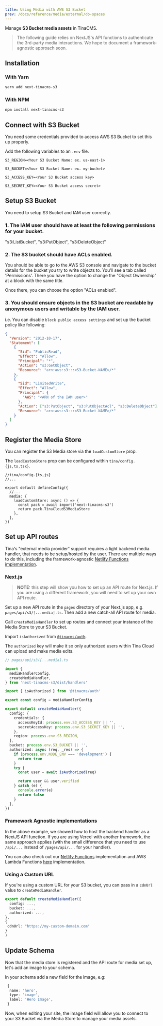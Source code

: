 ```yaml
---
title: Using Media with AWS S3 Bucket
prev: /docs/reference/media/external/do-spaces
---
```


Manage **S3 Bucket media assets** in TinaCMS.

> The following guide relies on NextJS's API functions to authenticate the 3rd-party media interactions. We hope to document a framework-agnostic approach soon.

## Installation

### With Yarn

```bash
yarn add next-tinacms-s3
```

### With NPM

```bash
npm install next-tinacms-s3
```

## Connect with S3 Bucket

You need some credentials provided to access AWS S3 Bucket to set this up properly.

Add the following variables to an `.env` file.

```env
S3_REGION=<Your S3 Bucket Name: ex. us-east-1>

S3_BUCKET=<Your S3 Bucket Name: ex. my-bucket>

S3_ACCESS_KEY=<Your S3 Bucket access key>

S3_SECRET_KEY=<Your S3 Bucket access secret>
```

## Setup S3 Bucket

You need to setup S3 Bucket and IAM user correctly.

### 1. The IAM user should have at least the following permissions for your bucket.

"s3:ListBucket",
"s3:PutObject",
"s3:DeleteObject"

### 2. The S3 bucket should have ACLs enabled.

You should be able to go to the AWS S3 console and navigate to the bucket details for the bucket you try to write objects to. You'll see a tab called 'Permissions'. There you have the option to change the "Object Ownership" at a block with the same title.

Once there, you can choose the option "ACLs enabled".

### 3. You should ensure objects in the S3 bucket are readable by anonymous users and writable by the IAM user.

i.e. You can disable `block public access settings` and set up the bucket policy like following:

```json
{
  "Version": "2012-10-17",
  "Statement": [
    {
      "Sid": "PublicRead",
      "Effect": "Allow",
      "Principal": "*",
      "Action": "s3:GetObject",
      "Resource": "arn:aws:s3:::<S3-Bucket-NAME>/*"
    },
    {
      "Sid": "LimitedWrite",
      "Effect": "Allow",
      "Principal": {
        "AWS": "<ARN of the IAM user>"
      },
      "Action": ["s3:PutObject", "s3:PutObjectAcl", "s3:DeleteObject"],
      "Resource": "arn:aws:s3:::<S3-Bucket-NAME>/*"
    }
  ]
}
```

## Register the Media Store

You can register the S3 Media store via the `loadCustomStore` prop.

The `loadCustomStore` prop can be configured within `tina/config.{js,ts,tsx}`.

```tsx
//tina/config.{ts,js}
//...

export default defineConfig({
  //...
  media: {
    loadCustomStore: async () => {
      const pack = await import('next-tinacms-s3')
      return pack.TinaCloudS3MediaStore
    },
  },
})
```

## Set up API routes

Tina's "external media provider" support requires a light backend media handler, that needs to be setup/hosted by the user. There are multiple ways to do this, including the framework-agnostic [Netlify Functions implementation](/docs/reference/media/external/authentication/#netlify).

### Next.js

> **NOTE:** this step will show you how to set up an API route for Next.js. If you are using a different framework, you will need to set up your own API route.

Set up a new API route in the `pages` directory of your Next.js app, e.g. `pages/api/s3/[...media].ts`.
Then add a new catch-all API route for media.

Call `createMediaHandler` to set up routes and connect your instance of the Media Store to your S3 Bucket.

Import `isAuthorized` from [`@tinacms/auth`](https://github.com/tinacms/tinacms/tree/main/packages/%40tinacms/auth).

The `authorized` key will make it so only authorized users within Tina Cloud can upload and make media edits.

```ts
// pages/api/s3/[...media].ts

import {
  mediaHandlerConfig,
  createMediaHandler,
} from 'next-tinacms-s3/dist/handlers'

import { isAuthorized } from '@tinacms/auth'

export const config = mediaHandlerConfig

export default createMediaHandler({
  config: {
    credentials: {
      accessKeyId: process.env.S3_ACCESS_KEY || '',
      secretAccessKey: process.env.S3_SECRET_KEY || '',
    },
    region: process.env.S3_REGION,
  },
  bucket: process.env.S3_BUCKET || '',
  authorized: async (req, _res) => {
    if (process.env.NODE_ENV === 'development') {
      return true
    }
    try {
      const user = await isAuthorized(req)

      return user && user.verified
    } catch (e) {
      console.error(e)
      return false
    }
  },
})
```
### Framework Agnostic implementations

In the above example, we showed how to host the backend handler as a NextJS API function. If you are using Vercel with another framework, the same approach applies (with the small difference that you need to use `/api/...` instead of `/pages/api/...` for your handler).

You can also check out our [Netlify Functions](/docs/reference/media/external/authentication/#option-3-netlify-functions) implementation and AWS Lambda Functions [here](/docs/reference/media/external/authentication/#option-3-aws-lambda) implementation.

### Using a Custom URL

If you're using a custom URL for your S3 bucket, you can pass in a `cdnUrl` value to `createMediaHandler`.

```ts
export default createMediaHandler({
  config: ...,
  bucket: ...,
  authorized: ...,
},
{
 cdnUrl: "https://my-custom-domain.com"
}
)
```

## Update Schema

Now that the media store is registered and the API route for media set up, let's add an image to your schema.

In your schema add a new field for the image, e.g:

```ts
 {
  name: 'hero',
  type: 'image',
  label: 'Hero Image',
 }
```
Now, when editing your site, the image field will allow you to connect to your S3 Bucket via the Media Store to manage your media assets.
